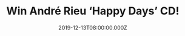 ---
campaign-uuid: "c-70618d9c-a29e-42dc-95c7-3d3f10e3337b"
type: "Competition"
category: "Music"
date: "2019-12-13T08:00:00.000Z"
end-date: "2020-01-13T23:59:00.000Z"
disable-form: false
is_promoted: false
has_entry_page: true
title: "Win André Rieu ‘Happy Days’ CD!"
competition-description: "<p>The legendary André Rieu celebrates his milestone 70th\
  \ birthday in 2019 with a brand new album ‘Happy Days’ full of fittingly celebrational\
  \ classics from the course of his remarkable career. We are giving away a copy of\
  \ his brand new album to you.</p>\n<p>Click below for a chance to win.</p>\n"
hero-header: "Win André Rieu ‘Happy Days’ CD!"
terms-confirmation: "N/A"
banner-img: "https://assets.expresslyapp.com/asset-24cddfcc-b409-4653-a78a-1eaaaf40e999.jpg"
logo-left-href: "aaa.nme.com"
logo-left-image: "https://assets.expresslyapp.com/asset-5420b1be-32a9-46f4-8849-e8981df51f6d.jpg"
logo-left-title: "NME AAA"
bg-image-hero: "https://assets.expresslyapp.com/asset-e837d96a-cc3f-4584-ba24-54efb73005b0.jpg"
bg-image-first: "https://assets.expresslyapp.com/asset-8143b5a1-f577-4f0b-9dad-4790f9ea49fc.jpg"
section1-content: "<p>Happy Days includes an exclusive BONUS DVD: Happy Days in Vienna\
  \ on which the King of the Waltz takes you to his favourite places of one of the\
  \ most beautiful cities in the world.</p>\n<p>’Happy Days ‘is André Rieu’s personal\
  \ celebration to love and life. This brand new album includes 16 festive songs+\
  \ Bonus DVD on which you will visit beautiful Vienna with the King of Waltz personally!\
  \ The perfect gift for the ones you love.\n<p>Click below and it could be yours.</p>\n"
entry-title: "Win André Rieu ‘Happy Days’ CD!"
entry-content: "<p>Enter the draw to win André Rieu ‘Happy Days’ CD by completing\
  \ the form below before 23:59 on the 13th of January 2020.</p>\n"
has-winner: true
winner-title: "CONGRATULATIONS to Carol G. who won André Rieu ‘Happy Days’ CD!"
winner-banner: "https://assets.expresslyapp.com/asset-be90a652-482f-4b71-b262-dc039c40d8dd.jpg"
prize-description: "André Rieu ‘Happy Days’ CD"
special-conditions: "Multiple entries are allowed up to one every day.\r\n\r\nThis\
  \ competition is also available on: https://club.expressly.io/competitions/andre-rieu-happy-days-cd"
country-restrictions:
- "GB"
---